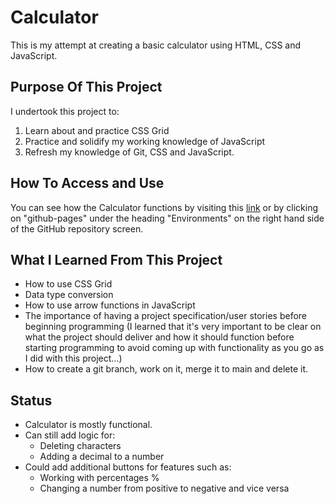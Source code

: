 # Calculator

This is my attempt at creating a basic calculator using HTML, CSS and JavaScript.

## Purpose Of This Project

I undertook this project to:
1. Learn about and practice CSS Grid
2. Practice and solidify my working knowledge of JavaScript
3. Refresh my knowledge of Git, CSS and JavaScript.

## How To Access and Use

You can see how the Calculator functions by visiting this [link](https://v-imv.github.io/js-calculator/) or by clicking on "github-pages" under the heading "Environments" on the right hand side of the GitHub repository screen.

## What I Learned From This Project
- How to use CSS Grid
- Data type conversion
- How to use arrow functions in JavaScript
- The importance of having a project specification/user stories before beginning programming (I learned that it's very important to be clear on what the project should deliver and how it should function before starting programming to avoid coming up with functionality as you go as I did with this project...)
- How to create a git branch, work on it, merge it to main and delete it.

## Status

- Calculator is mostly functional.
- Can still add logic for:
    - Deleting characters
    - Adding a decimal to a number
- Could add additional buttons for features such as:
  - Working with percentages %
  - Changing a number from positive to negative and vice versa